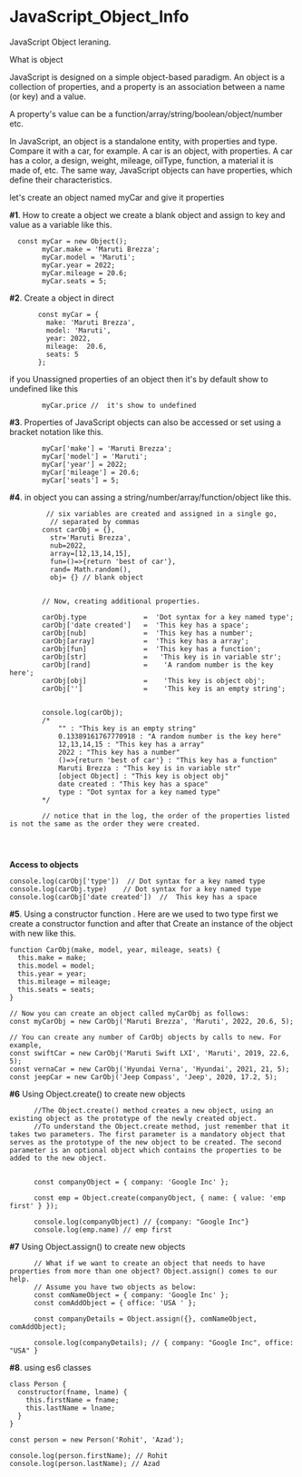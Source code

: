 # JavaScript_Object_Info
JavaScript Object leraning. 

What is object 

  JavaScript is designed on a simple object-based paradigm. An object is a collection of properties, and a property is an association between a name (or key) and a value.
  
  A property's value can be a function/array/string/boolean/object/number etc.
  
  In JavaScript, an object is a standalone entity, with properties and type. Compare it with a car, for example. A car is an object, with properties. A car has a color, a design, weight, mileage, oilType, function, a material it is made of, etc. The same way, JavaScript objects can have properties, which define their characteristics.
  
  let's create an object named myCar and give it properties
  
  **#1**. How to create a object we create a blank object and assign to key and value as a variable like this.
```
  const myCar = new Object();
        myCar.make = 'Maruti Brezza';
        myCar.model = 'Maruti';
        myCar.year = 2022;
        myCar.mileage = 20.6;
        myCar.seats = 5;
```

  **#2**. Create a object in direct 
 ```
        const myCar = {
          make: 'Maruti Brezza',
          model: 'Maruti',
          year: 2022,
          mileage:  20.6,
          seats: 5
        };
```

if you Unassigned properties of an object then it's by default show to  undefined  like this 
 
```
        myCar.price //  it's show to undefined
```

**#3**. Properties of JavaScript objects can also be accessed or set using a bracket notation like this.
      
      
```
        myCar['make'] = 'Maruti Brezza';
        myCar['model'] = 'Maruti';
        myCar['year'] = 2022;
        myCar['mileage'] = 20.6;
        myCar['seats'] = 5;
```
   
**#4**. in object you can assing a string/number/array/function/object like this.
      
      
      
```
         // six variables are created and assigned in a single go,
          // separated by commas
        const carObj = {},
          str='Maruti Brezza',
          nub=2022,
          array=[12,13,14,15],
          fun=()=>{return 'best of car'},
          rand= Math.random(),
          obj= {} // blank object
        
        
        // Now, creating additional properties.
        
        carObj.type              =  'Dot syntax for a key named type';
        carObj['date created']   =  'This key has a space';
        carObj[nub]              =  'This key has a number';
        carObj[array]            =  'This key has a array';
        carObj[fun]              =  'This key has a function';
        carObj[str]              =   'This key is in variable str';
        carObj[rand]             =    'A random number is the key here';
        carObj[obj]              =    'This key is object obj';
        carObj['']               =    'This key is an empty string';
        
        
        console.log(carObj);
        /*
            "" : "This key is an empty string" 
            0.13389161767770918 : "A random number is the key here" 
            12,13,14,15 : "This key has a array" 
            2022 : "This key has a number" 
            ()=>{return 'best of car'} : "This key has a function" 
            Maruti Brezza : "This key is in variable str" 
            [object Object] : "This key is object obj" 
            date created : "This key has a space" 
            type : "Dot syntax for a key named type"
        */
        
        // notice that in the log, the order of the properties listed is not the same as the order they were created.
        
        
        
 ```
   
   **Access to objects**
```
console.log(carObj['type'])  // Dot syntax for a key named type
console.log(carObj.type)    // Dot syntax for a key named type
console.log(carObj['date created'])  //  This key has a space
```
   
**#5**. Using a constructor function . Here are we used to two type first we create a constructor function and after that Create an instance of the object with new   like this.

```
function CarObj(make, model, year, mileage, seats) {
  this.make = make;
  this.model = model;
  this.year = year;
  this.mileage = mileage;
  this.seats = seats;
}

// Now you can create an object called myCarObj as follows:
const myCarObj = new CarObj('Maruti Brezza', 'Maruti', 2022, 20.6, 5);

// You can create any number of CarObj objects by calls to new. For example,
const swiftCar = new CarObj('Maruti Swift LXI', 'Maruti', 2019, 22.6, 5);
const vernaCar = new CarObj('Hyundai Verna', 'Hyundai', 2021, 21, 5);
const jeepCar = new CarObj('Jeep Compass', 'Jeep', 2020, 17.2, 5);

```


**#6** Using Object.create() to create new objects

```
      //The Object.create() method creates a new object, using an existing object as the prototype of the newly created object.
      //To understand the Object.create method, just remember that it takes two parameters. The first parameter is a mandatory object that serves as the prototype of the new object to be created. The second parameter is an optional object which contains the properties to be added to the new object.


      const companyObject = { company: 'Google Inc' };

      const emp = Object.create(companyObject, { name: { value: 'emp first' } });

      console.log(companyObject) // {company: "Google Inc"}
      console.log(emp.name) // emp first
```

**#7** Using Object.assign() to create new objects

```
      // What if we want to create an object that needs to have properties from more than one object? Object.assign() comes to our help.
      // Assume you have two objects as below:
      const comNameObject = { company: 'Google Inc' };
      const comAddObject = { office: 'USA ' };
      
      const companyDetails = Object.assign({}, comNameObject, comAddObject);
      
      console.log(companyDetails); // { company: "Google Inc", office: "USA" }
```

**#8**. using es6 classes

```
class Person {
  constructor(fname, lname) {
    this.firstName = fname;
    this.lastName = lname;
  }
}

const person = new Person('Rohit', 'Azad');

console.log(person.firstName); // Rohit
console.log(person.lastName); // Azad
```
